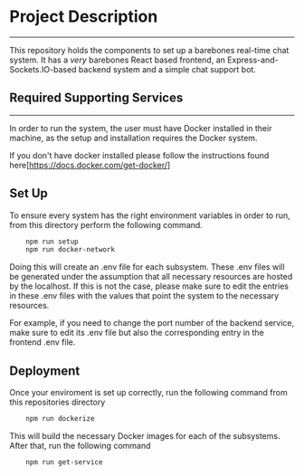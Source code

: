 # Project Description
---

This repository holds the components to set up a barebones real-time chat system. It has a _very_ barebones React based frontend, an Express-and-Sockets.IO-based backend system and a simple chat support bot.

## Required Supporting Services
---

In order to run the system, the user must have Docker installed in their machine, as the setup and installation requires the Docker system. 

If you don't have docker installed please follow the instructions found here[https://docs.docker.com/get-docker/]


## Set Up

To ensure every system has the right environment variables in order to run, from this directory perform the following command.

```bash
    npm run setup
    npm run docker-network
```

Doing this will create an .env file for each subsystem. These .env files will be generated under the assumption that all necessary resources are hosted by the localhost. If this is not the case, please make sure to edit the entries in these .env files with the values that point the system to the necessary resources.

For example, if you need to change the port number of the backend service, make sure to edit its .env file but also the corresponding entry in the frontend .env file.

## Deployment

Once your enviroment is set up correctly, run the following command from this repositories directory

```bash
    npm run dockerize
```

This will build the necessary Docker images for each of the subsystems. After that, run the following command

```bash
    npm run get-service
```

